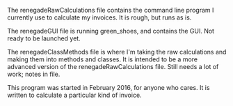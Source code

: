 The renegadeRawCalculations file contains the command line program I currently use to calculate my invoices. It is rough, but runs as is.

The renegadeGUI file is running green_shoes, and contains the GUI. Not ready to be launched yet.

The renegadeClassMethods file is where I'm taking the raw calculations and making them into methods and classes. It is intended to be a more advanced version of the renegadeRawCalculations file. Still needs a lot of work; notes in file. 

This program was started in February 2016, for anyone who cares. It is written to calculate a particular kind of invoice. 

